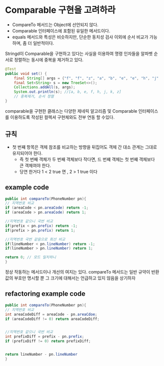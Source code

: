 # Comparable 구현을 고려하라
* CompareTo 메서드는 Object에 선언되지 않다.
* Comparable 인터페이스에 포함된 유일한 메서드이다.
* equals 메서드와 특성은 비슷하지만, 단순한 동치성 검사 이외에 순서 비교가 가능하며, 좀 더 일반적이다.



Stringd이 Comparable을 구현하고 있다는 사실을 이용하여 명령 인자들을 알파벳 순서로 정렬하는 동시에 중복을 제거하고 있다.
```java
@Test
public void set() {
    final String[] args = {"f", "f", "z", "a", "b", "e", "e", "h", "j", "k"};
    final Set<String> s = new TreeSet<>();
    Collections.addAll(s, args);
    System.out.println(s); //[a, b, e, f, h, j, k, z]
    // 중복제거, 순서 정렬
}
```
comparable을 구현한 클래스는 다양한 제네릭 알고리즘 및 Comparable 인터페이스를 이용하도록 작성된 컬렉셔 구현체와도 전부 연동 할 수있다.


## 규칙

* 첫 번쨰 항목은 객체 참조를 비교하는 방향을 뒤집어도 객체 간 대소 관계는 그대로 유지되어야 한다.
    * 즉 첫 번째 객체가 두 번째 객체보다 작다면, 드 번쨰 객체는 첫 번쨰 객체보다 큰 객체여야 한다.
    * 당연 한거다 1 < 2 true 면 , 2 > 1 true 이다

## example code
```java
public int compareTo(PhoneNumber pn){
// 지역번호 비교
if (areaCode < pn.areaCode) return -1;
if (areaCode > pn.areaCode) return 1;

//지역번호 같으니 국번 비교
if(prefix < pn.prefix) return -1;
if(prefix > pn.prefix) return 1;

//지역번호 국번 같음으로 회선 비교
if(lineNumber < pn.lineNumber) return -1;
if(lineNumber > pn.lineNumber) return 1;

return 0; // 모드 일치하니
}
```
 정상 작동하는 메서드이나 개선의 여지는 있다. compareTo 메서드는 일반 규약이 반환값의 부호만 명시할 뿐 그 크기에 대해서는 언급하고 있지 않음을 상기하자

## refactoring example code
 ```java
 public int compareTo(PhoneNumber pn){
// 지역번호 비교
int areaCodeDiff = areaCode - pn.areaCdoe;
if (areaCodeDiff != 0) return areaCodeDiff;


//지역번호 같으니 국번 비교
int prefixDiff = prefix - pn.prefix;
if (prefixDiff != 0) return prefixDiff;


return lineNumber - pn.lineNumber
}
 ```
